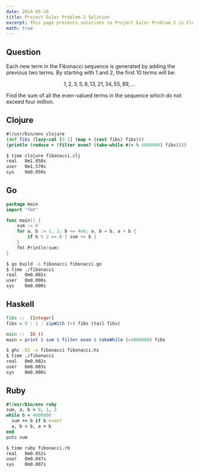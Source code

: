 ```yaml
---
date: 2014-05-16
title: Project Euler Problem 2 Solution
excerpt: This page presents solutions to Project Euler Problem 2 in Clojure, Go, Haskell and Ruby.
math: true
---
```



## Question

<p>
Each new term in the Fibonacci sequence is generated by adding the previous two 
terms. By starting with 1 and 2, the first 10 terms will be:
</p>

$$1, 2, 3, 5, 8, 13, 21, 34, 55, 89, ...$$

<p>
Find the sum of all the even-valued terms in the sequence which do not exceed 
four million.
</p>






## Clojure

```clojure
#!/usr/bin/env clojure
(def fibs (lazy-cat [0 1] (map + (rest fibs) fibs)))
(println (reduce + (filter even? (take-while #(< % 4000000) fibs))))

```


```bash
$ time clojure fibonacci.clj
real   0m1.050s
user   0m1.570s
sys    0m0.050s
```



## Go

```go
package main
import "fmt"

func main() {
    sum := 0
    for a, b := 1, 2; b <= 4e6; a, b = b, a + b {
        if b % 2 == 0 { sum += b }
    }
    fmt.Println(sum)
}

```


```bash
$ go build -o fibonacci fibonacci.go
$ time ./fibonacci
real   0m0.002s
user   0m0.000s
sys    0m0.000s
```



## Haskell

```haskell
fibs ::  [Integer]
fibs = 0 : 1 : zipWith (+) fibs (tail fibs)

main ::  IO ()
main = print $ sum $ filter even $ takeWhile (<4000000) fibs
```


```bash
$ ghc -O2 -o fibonacci fibonacci.hs
$ time ./fibonacci
real   0m0.002s
user   0m0.003s
sys    0m0.000s
```



## Ruby

```ruby
#!/usr/bin/env ruby
sum, a, b = 0, 1, 2
while b < 4000000
  sum += b if b.even?
  a, b = b, a + b
end
puts sum
```


```bash
$ time ruby fibonacci.rb
real   0m0.052s
user   0m0.047s
sys    0m0.007s
```


